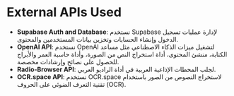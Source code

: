 # External APIs Used

- **Supabase Auth and Database**: نستخدم Supabase لإدارة عمليات تسجيل الدخول وإنشاء الحسابات وتخزين بيانات المستخدمين والمحتوى.
- **OpenAI API**: نستخدم OpenAI لتشغيل ميزات الذكاء الاصطناعي مثل مساعد الكتابة، منشئ المحتوى، أداة استخراج النص من الصورة، وأداة حاسبة العمر والأبراج للحصول على نصائح وإرشادات مخصصة.
- **Radio-Browser API**: لجلب المحطات الإذاعية العربية في أداة الراديو العربي.
- **OCR.space API**: نستخدم OCR.space لاستخراج النصوص من الصور باستخدام تقنية التعرف الضوئي على الحروف (OCR).